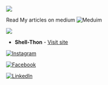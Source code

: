 ![](https://github-readme-activity-graph.cyclic.app/graph?username=Shell-thon&theme=dark)


Read My articles on medium
![Meduim](https://user-images.githubusercontent.com/113628692/221084312-cc2ce83c-f8d3-460d-b6a4-a833c08ca146.png)

![](https://github-readme-stats.vercel.app/api/top-langs/?username=Shell-thon&theme=dark)
* **Shell-Thon** - [Visit site](https://Shell-thon.github.io/Shell-thon)

[![Instagram](https://img.shields.io/badge/Instagram-E4405F?style=for-the-badge&logo=instagram&logoColor=white)](https://www.instagram.com/shell.terminal) 

[![Facebook](https://img.shields.io/badge/Facebook-1877F2?style=for-the-badge&logo=facebook&logoColor=white)](https://www.facebook.com/shell.terminal) 

[![LinkedIn](https://img.shields.io/badge/LinkedIn-0077B5?style=for-the-badge&logo=linkedin&logoColor=white)](https://www.linkedin.com/in/metromaniageek)
